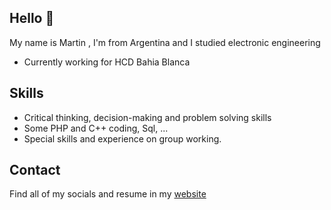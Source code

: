 

## Hello 👋

My name is Martin , I'm from Argentina and I studied electronic engineering

* Currently working for HCD Bahia Blanca

## Skills

* Critical thinking, decision-making and problem solving skills
* Some PHP and C++ coding, Sql, ...
* Special skills and experience on group working.

## Contact

Find all of my socials and resume in my [website](https://www.martinpeccin.com)
